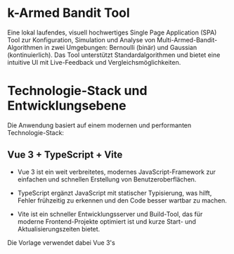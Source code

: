 # k-Armed Bandit Tool

Eine lokal laufendes, visuell hochwertiges Single Page Application (SPA) Tool zur Konfiguration, Simulation und Analyse von Multi-Armed-Bandit-Algorithmen in zwei Umgebungen: Bernoulli (binär) und Gaussian (kontinuierlich). Das Tool unterstützt Standardalgorithmen und bietet eine intuitive UI mit Live-Feedback und Vergleichsmöglichkeiten.

# Technologie-Stack und Entwicklungsebene

Die Anwendung basiert auf einem modernen und performanten Technologie-Stack:

## Vue 3 + TypeScript + Vite

- Vue 3 ist ein weit verbreitetes, modernes JavaScript-Framework zur einfachen und schnellen Erstellung von Benutzeroberflächen.

- TypeScript ergänzt JavaScript mit statischer Typisierung, was hilft, Fehler frühzeitig zu erkennen und den Code besser wartbar zu machen.

- Vite ist ein schneller Entwicklungsserver und Build-Tool, das für moderne Frontend-Projekte optimiert ist und kurze Start- und Aktualisierungszeiten bietet.

Die Vorlage verwendet dabei Vue 3's <script setup> Syntax für Single File Components (SFCs), eine moderne und vereinfachte Art, Komponenten zu schreiben. Weitere Details dazu findest Du in der offiziellen Vue 3 Dokumentation.

Für einen Überblick über empfohlene Projekt-Einrichtung und IDE-Unterstützung mit TypeScript im Vue-Umfeld ist die Vue TypeScript Guide eine wertvolle Ressource.

# Features

- Auswählbarer Bandit-Typ (Bernoulli, Gaussian) mit dynamischer UI-Anpassung entsprechend Use-Case.

- Konfigurierbare Anzahl von Aktionen (Armen) und Iterationen.

- Live-Visualisierung von Rewards und Bernoulli-Ergebnissen.

- Tabellarische und grafische Performance-Auswertung im Vergleich zu Standardalgorithmen.

- Standard-Algorithmen: Greedy, Epsilon-Greedy, Optimistic Initial Values, Upper-Confidence-Bound (UCB), Thompson Sampling, Gradient Bandit.

- Responsive & desktop-first UI, performant dank Web-Worker und Comlink.

- Modernes Frontend mit Vue 3 (Composition API) + TypeScript, Pinia für State Management.

- UI Libraries: Naive UI & TailwindCSS.

- Leistungsfähige Charts via Apache ECharts.

- Vollständig lokal, keine Remote-Datenhaltung.

- Umfangreiche Tests: Vitest (Unit/UI), Playwright (E2E).

- CI/CD: Automatisches Prüfen via Pull Requests, automatische Veröffentlichung auf GitHub Pages.

# Begriffserklärungen

## Single Page Application (SPA)

Eine SPA lädt nicht bei jedem Klick die ganze Seite neu, sondern aktualisiert nur die Teile, die sich ändern. Das sorgt für eine schnelle und flüssige Bedienung, ähnlich wie bei einer installierten App auf dem Smartphone oder PC.

## State Management (Pinia)

Die Anwendung benötigt einen „Zustand“, also alle wichtigen Daten, die sie gerade verwendet (zum Beispiel gewählte Einstellungen oder Zwischenergebnisse). Pinia ist das Werkzeug, das dabei hilft, diesen Zustand übersichtlich und sicher zu verwalten, sodass alle Teile der Anwendung immer die gleichen, aktuellen Daten haben.

## Web-Worker & Comlink

Aufwändige Berechnungen, zum Beispiel das Ausführen von Algorithmen, können eine Webseite langsam machen. Web-Worker sind kleine Helferprogramme, die im Hintergrund laufen, sodass die Benutzeroberfläche schnell bleibt. Comlink ermöglicht eine einfache und sichere Kommunikation zwischen der Hauptanwendung und diesen Web-Workern.

## Algorithmen im Tool

Die Algorithmen entscheiden, wie man aus mehreren Möglichkeiten (z.B. verschiedenen Thumbnails) die beste auswählt:

- Greedy: Immer die aktuell beste bekannte Option wählen.

- ε-Greedy (Epsilon-Greedy): Meist die beste Option wählen, aber manchmal auch eine zufällige, um Neues zu entdecken.

- Optimistic Initial Values: Alle Optionen am Anfang sehr positiv bewerten, damit alle mindestens einmal getestet werden.

- Upper Confidence Bound (UCB): Berücksichtigt bisherige Ergebnisse und Unsicherheit, um Optionen gezielt zu untersuchen.

- Thompson Sampling: Nutzt Wahrscheinlichkeiten, um unter Unsicherheit kluge Entscheidungen zu treffen.

- Gradient Bandit: Lernt die Vorlieben über kleine Anpassungen im Laufe der Zeit; besonders geeignet bei kontinuierlichen Belohnungen.

## Exploration vs. Exploitation

- Exploration: Neue oder weniger getestete Optionen ausprobieren, um mehr darüber zu lernen.

- Exploitation: Bewährte, bekannte Optionen wählen, um möglichst viel Gewinn zu erzielen.

Unsere Algorithmen balancieren diese beiden Ziele, um langfristig die beste Auswahl zu treffen.

## CI/CD Pipeline

Continuous Integration (CI) und Continuous Deployment (CD) sind automatisierte Prozesse, die sicherstellen, dass jeder neue Code geprüft, getestet und erst dann in das Hauptprojekt übernommen wird. Nach erfolgreichem Einbau wird die Anwendung automatisch online bereitgestellt. So bleibt die Software stabil und immer aktuell.

## Unit-Tests und End-to-End (E2E) Tests

- Unit-Tests: Prüfen einzelne Funktionen oder Komponenten isoliert.

- End-to-End (E2E) Tests: Prüfen das Zusammenspiel der gesamten Anwendung aus der Sicht eines Nutzers.

## MIT-Lizenz

Die MIT-Lizenz ist eine Open-Source-Softwarelizenz, die es jedem erlaubt, den Code frei zu verwenden, zu verändern und weiterzugeben – auch in eigenen Projekten. Dabei muss ein Hinweis auf die ursprünglichen Urheber und die Lizenz beigefügt werden. Die Lizenz stellt den Code ohne Garantie bereit und die Urheber übernehmen keine Haftung.

# Zielgruppe und Verwendung

Dieses Tool richtet sich vor allem an Studierende, Lehrende und Forschende, die Multi-Armed-Bandit-Algorithmen besser verstehen, ausprobieren und vergleichen möchten – hier im Kontext von YouTube-Thumbnails. Es bietet eine praxisnahe, interaktive Umgebung, um Entscheidungsstrategien unter Unsicherheit zu erforschen.

# Getting Started

## Voraussetzungen

- Node.js (empfohlene Version: aktuelle LTS)

- npm oder yarn

## Installation

bash
git clone https://github.com/LeiffK/Programmierprojekt.git
cd Programmierprojekt
npm install

## Entwicklung starten

bash
npm run dev

Die Anwendung läuft unter: https://leiffk.github.io/Programmierprojekt/

## Produktion-Build

bash
npm run build

Die gebauten Dateien liegen im Ordner dist und werden nach einem Merge automatisch auf GitHub Pages veröffentlicht.

## Projektstruktur

text
/src
/app # Startpunkt der App: App.vue, Router, globale Styles und UI-Theme
/components # Kleine und wiederverwendbare UI-Bausteine (Cards, Tabellen, Charts)
/features # Größere Funktionseinheiten (Konfiguration, Live-Simulation, Analyse, Custom-Algo)
/stores # Pinia-Stores für den globalen Zustand
/domain # Kernlogik: Algorithmen, Umgebungen und Metriken (rein TypeScript)
/workers # Browser Web-Worker mit Comlink-Schnittstelle
/composables # Wiederverwendbare Funktions-Hooks (z. B. Simulation, Charts, Validierung)
/assets # Statische Dateien wie Bilder, Fonts
/tests # Testfälle: Unit, UI und End-to-End Tests

## Nutzung

1. Wähle den Bandit-Typ (Bernoulli oder Gaussian). Die UI passt sich dem Use-Case dynamisch an.

2. Definiere Anzahl der Aktionen (Arme) und Iterationen (Simulationsschritte).

3. Starte manuelles Testen oder mehrere parallele Algorithmen-Simulationen.

4. Beobachte das Live-Feedback in Form von Rewards oder Klick-Ergebnissen.

5. Ergebnisse werden tabellarisch und grafisch mit Standardalgorithmen verglichen.

# Entwicklung & Testing

- Code in Englisch (UI-Texte können Deutsch sein).

- Einheitliche Namenskonventionen für bessere Leserlichkeit.

- Manuelles und automatisiertes Testen:

-- Vitest für Unit- und UI-Tests.

-- Playwright für End-to-End Tests.

- Peer-Reviews vor Mergen sind Pflicht.

# Architekturelle Schwerpunkte

- Rechenintensive Simulationen laufen in Web-Workern im Hintergrund, damit die UI schnell und flüssig bleibt.

- Pinia verwaltet den globalen Zustand übersichtlich.

- Klare Trennung in Features wie Konfiguration, Live-Daten, Analyse und Custom-Algorithmen ermöglicht gute Wartbarkeit und Erweiterbarkeit.

# Continuous Integration & Deployment (CI/CD)

- Alle Code-Änderungen werden automatisch geprüft (Formatierung, Typen, Tests, Build).

- Nur geprüfter Code darf in den Haupt-Branch (main) gemerged werden.

- Nach Merge: automatisches Deployment der App via GitHub Pages.

# Häufige Fragen (FAQ)

## Für wen ist das Tool geeignet?

Für alle, die Multi-Armed-Bandit-Algorithmen verstehen oder selbst testen wollen, besonders Studierende.

## Welche Browser werden unterstützt?

Moderne Browser mit Unterstützung für Web-Worker und ES6+ Features, z.B. Chrome, Firefox, Edge und Safari.

# Weitere Ressourcen

- Figma UI-Mockup

- Jira Board

- Ausführliche Algorithmen- und Kennzahlen-Dokumentationen im Team-Wiki

# Contribution Guidelines

- Feature-Branches vom main aus erstellen.

- Änderungen implementieren und lokal testen.

- Pull Request mit Beschreibung und Tests eröffnen.

- Peer-Review und automatisierte Checks abwarten.

- Nach Freigabe wird der Code in den Haupt-Branch gemerged.

# Lizenz

Dieses Projekt steht unter der MIT-Lizenz.
Diese erlaubt es jedem, den Code frei zu nutzen, zu modifizieren und weiterzugeben, solange der ursprüngliche Lizenzhinweis erhalten bleibt. Eine Garantie für Fehlerfreiheit gibt es nicht.

# Kontakt und Support

Bei Fragen oder Problemen wende Dich bitte an das Projektteam über die Kommunikationskanäle des Kurses.
